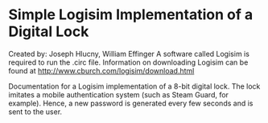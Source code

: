 # Simple Logisim Implementation of a Digital Lock 
Created by: Joseph Hlucny, William Effinger
A software called Logisim is required to run the .circ file. Information on downloading Logisim can be found at http://www.cburch.com/logisim/download.html

Documentation for a Logisim implementation of a 8-bit digital lock. The lock imitates a mobile authentication system (such as Steam Guard, for example). Hence, a new password is generated every few seconds and is sent to the user.
